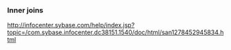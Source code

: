 ### Inner joins

http://infocenter.sybase.com/help/index.jsp?topic=/com.sybase.infocenter.dc38151.1540/doc/html/san1278452945834.html

